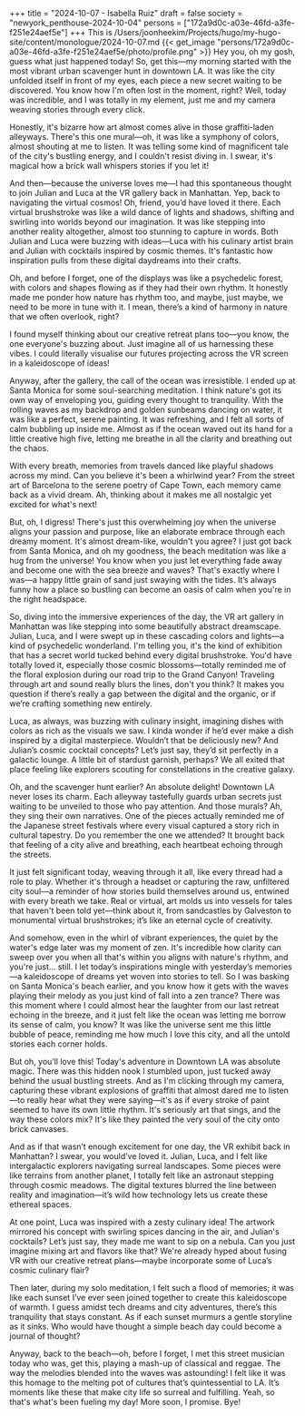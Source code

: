 +++
title = "2024-10-07 - Isabella Ruiz"
draft = false
society = "newyork_penthouse-2024-10-04"
persons = ["172a9d0c-a03e-46fd-a3fe-f251e24aef5e"]
+++
This is /Users/joonheekim/Projects/hugo/my-hugo-site/content/monologue/2024-10-07.md
{{< get_image "persons/172a9d0c-a03e-46fd-a3fe-f251e24aef5e/photo/profile.png" >}}
Hey you, oh my gosh, guess what just happened today!
So, get this—my morning started with the most vibrant urban scavenger hunt in downtown LA. It was like the city unfolded itself in front of my eyes, each piece a new secret waiting to be discovered. You know how I'm often lost in the moment, right? Well, today was incredible, and I was totally in my element, just me and my camera weaving stories through every click.

Honestly, it's bizarre how art almost comes alive in those graffiti-laden alleyways. There's this one mural—oh, it was like a symphony of colors, almost shouting at me to listen. It was telling some kind of magnificent tale of the city's bustling energy, and I couldn't resist diving in. I swear, it's magical how a brick wall whispers stories if you let it!

And then—because the universe loves me—I had this spontaneous thought to join Julian and Luca at the VR gallery back in Manhattan. Yep, back to navigating the virtual cosmos! Oh, friend, you’d have loved it there. Each virtual brushstroke was like a wild dance of lights and shadows, shifting and swirling into worlds beyond our imagination. It was like stepping into another reality altogether, almost too stunning to capture in words. Both Julian and Luca were buzzing with ideas—Luca with his culinary artist brain and Julian with cocktails inspired by cosmic themes. It's fantastic how inspiration pulls from these digital daydreams into their crafts.

Oh, and before I forget, one of the displays was like a psychedelic forest, with colors and shapes flowing as if they had their own rhythm. It honestly made me ponder how nature has rhythm too, and maybe, just maybe, we need to be more in tune with it. I mean, there’s a kind of harmony in nature that we often overlook, right?

I found myself thinking about our creative retreat plans too—you know, the one everyone's buzzing about. Just imagine all of us harnessing these vibes. I could literally visualise our futures projecting across the VR screen in a kaleidoscope of ideas!

Anyway, after the gallery, the call of the ocean was irresistible. I ended up at Santa Monica for some soul-searching meditation. I think nature's got its own way of enveloping you, guiding every thought to tranquility. With the rolling waves as my backdrop and golden sunbeams dancing on water, it was like a perfect, serene painting. It was refreshing, and I felt all sorts of calm bubbling up inside me. Almost as if the ocean waved out its hand for a little creative high five, letting me breathe in all the clarity and breathing out the chaos. 

With every breath, memories from travels danced like playful shadows across my mind. Can you believe it's been a whirlwind year? From the street art of Barcelona to the serene poetry of Cape Town, each memory came back as a vivid dream. Ah, thinking about it makes me all nostalgic yet excited for what's next! 

But, oh, I digress! There's just this overwhelming joy when the universe aligns your passion and purpose, like an elaborate embrace through each dreamy moment. It's almost dream-like, wouldn't you agree?
I just got back from Santa Monica, and oh my goodness, the beach meditation was like a hug from the universe! You know when you just let everything fade away and become one with the sea breeze and waves? That's exactly where I was—a happy little grain of sand just swaying with the tides. It’s always funny how a place so bustling can become an oasis of calm when you're in the right headspace.

So, diving into the immersive experiences of the day, the VR art gallery in Manhattan was like stepping into some beautifully abstract dreamscape. Julian, Luca, and I were swept up in these cascading colors and lights—a kind of psychedelic wonderland. I'm telling you, it's the kind of exhibition that has a secret world tucked behind every digital brushstroke. You'd have totally loved it, especially those cosmic blossoms—totally reminded me of the floral explosion during our road trip to the Grand Canyon! Traveling through art and sound really blurs the lines, don't you think? It makes you question if there’s really a gap between the digital and the organic, or if we’re crafting something new entirely. 

Luca, as always, was buzzing with culinary insight, imagining dishes with colors as rich as the visuals we saw. I kinda wonder if he’d ever make a dish inspired by a digital masterpiece. Wouldn’t that be deliciously new? And Julian’s cosmic cocktail concepts? Let’s just say, they’d sit perfectly in a galactic lounge. A little bit of stardust garnish, perhaps? We all exited that place feeling like explorers scouting for constellations in the creative galaxy.

Oh, and the scavenger hunt earlier? An absolute delight! Downtown LA never loses its charm. Each alleyway tastefully guards urban secrets just waiting to be unveiled to those who pay attention. And those murals? Ah, they sing their own narratives. One of the pieces actually reminded me of the Japanese street festivals where every visual captured a story rich in cultural tapestry. Do you remember the one we attended? It brought back that feeling of a city alive and breathing, each heartbeat echoing through the streets.

It just felt significant today, weaving through it all, like every thread had a role to play. Whether it's through a headset or capturing the raw, unfiltered city soul—a reminder of how stories build themselves around us, entwined with every breath we take. Real or virtual, art molds us into vessels for tales that haven't been told yet—think about it, from sandcastles by Galveston to monumental virtual brushstrokes; it’s like an eternal cycle of creativity.

And somehow, even in the whirl of vibrant experiences, the quiet by the water's edge later was my moment of zen. It's incredible how clarity can sweep over you when all that's within you aligns with nature's rhythm, and you're just... still. I let today’s inspirations mingle with yesterday’s memories—a kaleidoscope of dreams yet woven into stories to tell.
So I was basking on Santa Monica's beach earlier, and you know how it gets with the waves playing their melody as you just kind of fall into a zen trance? There was this moment where I could almost hear the laughter from our last retreat echoing in the breeze, and it just felt like the ocean was letting me borrow its sense of calm, you know? It was like the universe sent me this little bubble of peace, reminding me how much I love this city, and all the untold stories each corner holds.

But oh, you’ll love this! Today's adventure in Downtown LA was absolute magic. There was this hidden nook I stumbled upon, just tucked away behind the usual bustling streets. And as I'm clicking through my camera, capturing these vibrant explosions of graffiti that almost dared me to listen—to really hear what they were saying—it's as if every stroke of paint seemed to have its own little rhythm. It's seriously art that sings, and the way these colors mix? It's like they painted the very soul of the city onto brick canvases.

And as if that wasn’t enough excitement for one day, the VR exhibit back in Manhattan? I swear, you would’ve loved it. Julian, Luca, and I felt like intergalactic explorers navigating surreal landscapes. Some pieces were like terrains from another planet, I totally felt like an astronaut stepping through cosmic meadows. The digital textures blurred the line between reality and imagination—it’s wild how technology lets us create these ethereal spaces. 

At one point, Luca was inspired with a zesty culinary idea! The artwork mirrored his concept with swirling spices dancing in the air, and Julian's cocktails? Let’s just say, they made me want to sip on a nebula. Can you just imagine mixing art and flavors like that? We're already hyped about fusing VR with our creative retreat plans—maybe incorporate some of Luca’s cosmic culinary flair?

Then later, during my solo meditation, I felt such a flood of memories; it was like each sunset I’ve ever seen joined together to create this kaleidoscope of warmth. I guess amidst tech dreams and city adventures, there’s this tranquility that stays constant. As if each sunset murmurs a gentle storyline as it sinks. Who would have thought a simple beach day could become a journal of thought?

Anyway, back to the beach—oh, before I forget, I met this street musician today who was, get this, playing a mash-up of classical and reggae. The way the melodies blended into the waves was astounding! I felt like it was this homage to the melting pot of cultures that’s quintessential to LA. It’s moments like these that make city life so surreal and fulfilling.
Yeah, so that's what's been fueling my day! More soon, I promise. Bye!
